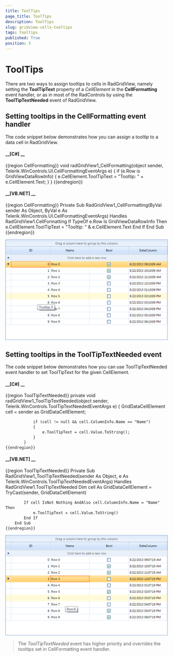 ```yaml
---
title: ToolTips
page_title: ToolTips
description: ToolTips
slug: gridview-cells-tooltips
tags: tooltips
published: True
position: 5
---
```


# ToolTips



There are two ways to assign tooltips to cells in RadGridView, namely setting the __ToolTipText__ property of a
        *CellElement* in the __CellFormatting__ event handler, or as in most of the RadControls by using the
        __ToolTipTextNeeded__ event of RadGridView.
      

## Setting tooltips in the CellFormatting event handler

The code snippet below demonstrates how you can assign a tooltip to a data cell in RadGridView.
        

#### __[C#] __

{{region CellFormatting}}
	        void radGridView1_CellFormatting(object sender, Telerik.WinControls.UI.CellFormattingEventArgs e)
	        {
	            if (e.Row is GridViewDataRowInfo)
	            {
	                e.CellElement.ToolTipText = "Tooltip: " + e.CellElement.Text;
	            }
	        }
	{{endregion}}



#### __[VB.NET] __

{{region CellFormatting}}
	    Private Sub RadGridView1_CellFormatting(ByVal sender As Object, ByVal e As Telerik.WinControls.UI.CellFormattingEventArgs) Handles RadGridView1.CellFormatting
	        If TypeOf e.Row Is GridViewDataRowInfo Then
	            e.CellElement.ToolTipText = "Tooltip: " & e.CellElement.Text
	        End If
	    End Sub
	{{endregion}}

![gridview-cells-tooltips 001](images/gridview-cells-tooltips001.png)

## Setting tooltips in the ToolTipTextNeeded event

The code snippet below demonstrates how you can use ToolTipTextNeeded event handler to set ToolTipText for the given CellElement.

#### __[C#] __

{{region ToolTipTextNeeded}}
	        private void radGridView1_ToolTipTextNeeded(object sender, Telerik.WinControls.ToolTipTextNeededEventArgs e)
	        {
	            GridDataCellElement cell = sender as GridDataCellElement;
	
	            if (cell != null && cell.ColumnInfo.Name == "Name")
	            {
	                e.ToolTipText = cell.Value.ToString();
	            }
	        }
	{{endregion}}



#### __[VB.NET] __

{{region ToolTipTextNeeded}}
	    Private Sub RadGridView1_ToolTipTextNeeded(sender As Object, e As Telerik.WinControls.ToolTipTextNeededEventArgs) Handles RadGridView1.ToolTipTextNeeded
	        Dim cell As GridDataCellElement = TryCast(sender, GridDataCellElement)
	
	        If cell IsNot Nothing AndAlso cell.ColumnInfo.Name = "Name" Then
	            e.ToolTipText = cell.Value.ToString()
	        End If
	    End Sub
	{{endregion}}

![gridview-cells-tooltips 002](images/gridview-cells-tooltips002.png)

>The *ToolTipTextNeeded* event has higher priority and overrides the tooltips set in CellFormatting event handler.
          
